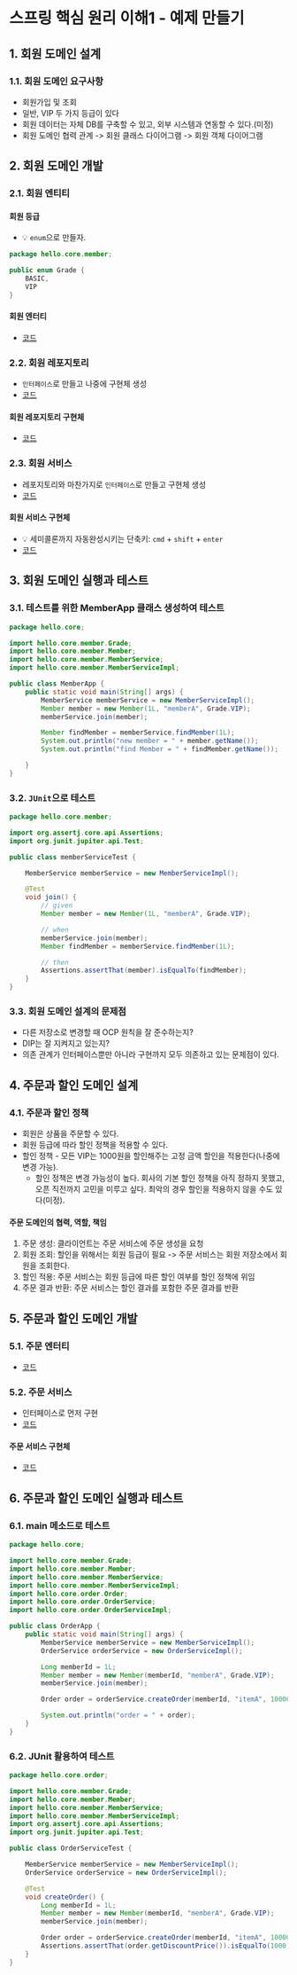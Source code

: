 # 스프링 핵심 원리 이해1 - 예제 만들기
## 1. 회원 도메인 설계
### 1.1. 회원 도메인 요구사항
- 회원가입 및 조회
- 일반, VIP 두 가지 등급이 있다
- 회원 데이터는 자체 DB를 구축할 수 있고, 외부 시스템과 연동할 수 있다.(미정)
- 회원 도메인 협력 관계 -> 회원 클래스 다이어그램 -> 회원 객체 다이어그램
## 2. 회원 도메인 개발
### 2.1. 회원 엔티티
#### 회원 등급
- 💡 `enum`으로 만들자.
```java
package hello.core.member;

public enum Grade {
    BASIC,
    VIP
}
```
#### 회원 엔터티
- [코드](../core/src/main/java/hello/core/member/Member.java)
### 2.2. 회원 레포지토리
- `인터페이스`로 만들고 나중에 구현체 생성
- [코드](../core/src/main/java/hello/core/member/MemberRepository.java)

#### 회원 레포지토리 구현체
- [코드](../core/src/main/java/hello/core/member/MemberRepository.java)

### 2.3. 회원 서비스
- 레포지토리와 마찬가지로 `인터페이스`로 만들고 구현체 생성
- [코드](../core/src/main/java/hello/core/member/MemberService.java)

#### 회원 서비스 구현체
- 💡 세미콜론까지 자동완성시키는 단축키: `cmd` + `shift` + `enter`
- [코드](../core/src/main/java/hello/core/member/MemberServiceImpl.java)
## 3. 회원 도메인 실행과 테스트
### 3.1. 테스트를 위한 MemberApp 클래스 생성하여 테스트
```java
package hello.core;

import hello.core.member.Grade;
import hello.core.member.Member;
import hello.core.member.MemberService;
import hello.core.member.MemberServiceImpl;

public class MemberApp {
    public static void main(String[] args) {
        MemberService memberService = new MemberServiceImpl();
        Member member = new Member(1L, "memberA", Grade.VIP);
        memberService.join(member);

        Member findMember = memberService.findMember(1L);
        System.out.println("new member = " + member.getName());
        System.out.println("find Member = " + findMember.getName());

    }
}
```
### 3.2. `JUnit`으로 테스트
```java
package hello.core.member;

import org.assertj.core.api.Assertions;
import org.junit.jupiter.api.Test;

public class memberServiceTest {

    MemberService memberService = new MemberServiceImpl();

    @Test
    void join() {
        // given
        Member member = new Member(1L, "memberA", Grade.VIP);

        // when
        memberService.join(member);
        Member findMember = memberService.findMember(1L);

        // then
        Assertions.assertThat(member).isEqualTo(findMember);
    }
}
```
### 3.3. 회원 도메인 설계의 문제점
- 다른 저장소로 변경할 때 OCP 원칙을 잘 준수하는지?
- DIP는 잘 지켜지고 있는지?
- 의존 관계가 인터페이스뿐만 아니라 구현까지 모두 의존하고 있는 문제점이 있다.

## 4. 주문과 할인 도메인 설계
### 4.1. 주문과 할인 정책
- 회원은 상품을 주문할 수 있다.
- 회원 등급에 따라 할인 정책을 적용할 수 있다.
- 할인 정책 - 모든 VIP는 1000원을 할인해주는 고정 금액 할인을 적용한다(나중에 변경 가능).
  - 할인 정책은 변경 가능성이 높다. 회사의 기본 할인 정책을 아직 정하지 못했고, 오픈 직전까지 고민을 미루고 싶다. 최악의 경우 할인을 적용하지 않을 수도 있다(미정).
#### 주문 도메인의 협력, 역할, 책임
1. 주문 생성: 클라이언트는 주문 서비스에 주문 생성을 요청
2. 회원 조회: 할인을 위해서는 회원 등급이 필요 -> 주문 서비스는 회원 저장소에서 회원을 조회한다.
3. 할인 적용: 주문 서비스는 회원 등급에 따른 할인 여부를 할인 정책에 위임
4. 주문 결과 반환: 주문 서비스는 할인 결과를 포함한 주문 결과를 반환

## 5. 주문과 할인 도메인 개발
### 5.1. 주문 엔터티
- [코드](../core/src/main/java/hello/core/order/Order.java)

### 5.2. 주문 서비스
- 인터페이스로 먼저 구현
- [코드](../core/src/main/java/hello/core/order/OrderService.java)

#### 주문 서비스 구현체
- [코드](../core/src/main/java/hello/core/order/OrderServiceImpl.java)
## 6. 주문과 할인 도메인 실행과 테스트
### 6.1. main 메소드로 테스트
```java
package hello.core;

import hello.core.member.Grade;
import hello.core.member.Member;
import hello.core.member.MemberService;
import hello.core.member.MemberServiceImpl;
import hello.core.order.Order;
import hello.core.order.OrderService;
import hello.core.order.OrderServiceImpl;

public class OrderApp {
    public static void main(String[] args) {
        MemberService memberService = new MemberServiceImpl();
        OrderService orderService = new OrderServiceImpl();

        Long memberId = 1L;
        Member member = new Member(memberId, "memberA", Grade.VIP);
        memberService.join(member);

        Order order = orderService.createOrder(memberId, "itemA", 10000);

        System.out.println("order = " + order);
    }
}
```

### 6.2. JUnit 활용하여 테스트
```java
package hello.core.order;

import hello.core.member.Grade;
import hello.core.member.Member;
import hello.core.member.MemberService;
import hello.core.member.MemberServiceImpl;
import org.assertj.core.api.Assertions;
import org.junit.jupiter.api.Test;

public class OrderServiceTest {

    MemberService memberService = new MemberServiceImpl();
    OrderService orderService = new OrderServiceImpl();

    @Test
    void createOrder() {
        Long memberId = 1L;
        Member member = new Member(memberId, "memberA", Grade.VIP);
        memberService.join(member);

        Order order = orderService.createOrder(memberId, "itemA", 10000);
        Assertions.assertThat(order.getDiscountPrice()).isEqualTo(1000);
    }
}
```